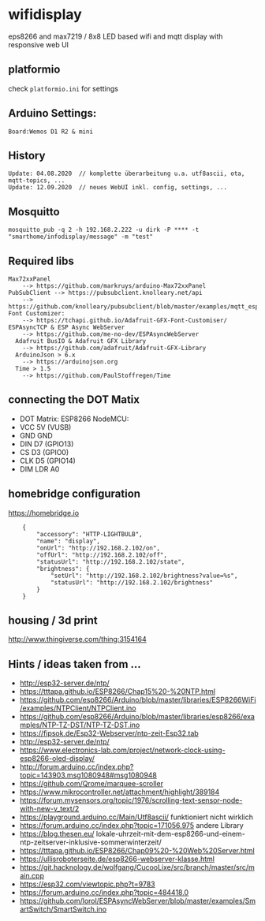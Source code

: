 # wifidisplay
eps8266 and max7219 / 8x8 LED based wifi and mqtt display with responsive web UI 

## platformio

  check `platformio.ini`  for settings

## Arduino Settings:
    Board:Wemos D1 R2 & mini

## History
    Update: 04.08.2020	// komplette überarbeitung u.a. utf8ascii, ota, mqtt-topics, ...
    Update: 12.09.2020	// neues WebUI inkl. config, settings, ...

## Mosquitto
    mosquitto_pub -q 2 -h 192.168.2.222 -u dirk -P **** -t "smarthome/infodisplay/message" -m "test"

## Required libs
    Max72xxPanel
        --> https://github.com/markruys/arduino-Max72xxPanel
    PubSubClient --> https://pubsubclient.knolleary.net/api
        --> https://github.com/knolleary/pubsubclient/blob/master/examples/mqtt_esp8266/mqtt_esp8266.ino
    Font Customizer:
        --> https://tchapi.github.io/Adafruit-GFX-Font-Customiser/
    ESPAsyncTCP & ESP Async WebServer
        --> https://github.com/me-no-dev/ESPAsyncWebServer
	  Adafruit BusIO & Adafruit GFX Library 
        --> https://github.com/adafruit/Adafruit-GFX-Library
	  ArduinoJson > 6.x
        --> https://arduinojson.org
	  Time > 1.5
        --> https://github.com/PaulStoffregen/Time    

## connecting the DOT Matix
* DOT Matrix:       ESP8266 NodeMCU:
* VCC               5V (VUSB)
* GND               GND
* DIN               D7 (GPIO13)
* CS                D3 (GPIO0)
* CLK               D5 (GPIO14)
* DIM LDR           A0

## homebridge configuration
https://homebridge.io

```	
    {
		"accessory": "HTTP-LIGHTBULB",
		"name": "display",
		"onUrl": "http://192.168.2.102/on",
		"offUrl": "http://192.168.2.102/off",
		"statusUrl": "http://192.168.2.102/state",
		"brightness": {
			"setUrl": "http://192.168.2.102/brightness?value=%s",
			"statusUrl": "http://192.168.2.102/brightness"
		}
	}
```    

## housing / 3d print

http://www.thingiverse.com/thing:3154164

## Hints / ideas taken from ...
*   http://esp32-server.de/ntp/
*   https://tttapa.github.io/ESP8266/Chap15%20-%20NTP.html
*   https://github.com/esp8266/Arduino/blob/master/libraries/ESP8266WiFi/examples/NTPClient/NTPClient.ino
*   https://github.com/esp8266/Arduino/blob/master/libraries/esp8266/examples/NTP-TZ-DST/NTP-TZ-DST.ino
*   https://fipsok.de/Esp32-Webserver/ntp-zeit-Esp32.tab
*   http://esp32-server.de/ntp/
*   https://www.electronics-lab.com/project/network-clock-using-esp8266-oled-display/
*   http://forum.arduino.cc/index.php?topic=143903.msg1080948#msg1080948
*   https://github.com/Qrome/marquee-scroller
*   https://www.mikrocontroller.net/attachment/highlight/389184
*   https://forum.mysensors.org/topic/1976/scrolling-text-sensor-node-with-new-v_text/2
*   https://playground.arduino.cc/Main/Utf8ascii/         funktioniert nicht wirklich
*   https://forum.arduino.cc/index.php?topic=171056.975   andere Library
*   https://blog.thesen.eu/   lokale-uhrzeit-mit-dem-esp8266-und-einem-ntp-zeitserver-inklusive-sommerwinterzeit/
 *  https://tttapa.github.io/ESP8266/Chap09%20-%20Web%20Server.html
 * 	https://ullisroboterseite.de/esp8266-webserver-klasse.html
 * 	https://git.hacknology.de/wolfgang/CucooLixe/src/branch/master/src/main.cpp
 * 	https://esp32.com/viewtopic.php?t=9783
 * 	https://forum.arduino.cc/index.php?topic=484418.0
 *  https://github.com/lorol/ESPAsyncWebServer/blob/master/examples/SmartSwitch/SmartSwitch.ino

